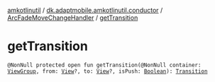 [amkotlinutil](../../index.md) / [dk.adaptmobile.amkotlinutil.conductor](../index.md) / [ArcFadeMoveChangeHandler](index.md) / [getTransition](get-transition.md)

# getTransition

`@NonNull protected open fun getTransition(@NonNull container: `[`ViewGroup`](https://developer.android.com/reference/android/view/ViewGroup.html)`, from: `[`View`](https://developer.android.com/reference/android/view/View.html)`?, to: `[`View`](https://developer.android.com/reference/android/view/View.html)`?, isPush: `[`Boolean`](https://kotlinlang.org/api/latest/jvm/stdlib/kotlin/-boolean/index.html)`): `[`Transition`](https://developer.android.com/reference/android/transition/Transition.html)
